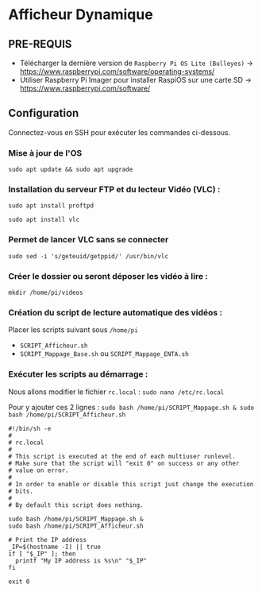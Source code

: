 # Afficheur Dynamique

## PRE-REQUIS
- Télécharger la dernière version de `Raspberry Pi OS Lite (Bulleyes)` -> https://www.raspberrypi.com/software/operating-systems/
- Utiliser Raspberry Pi Imager pour installer RaspiOS sur une carte SD -> https://www.raspberrypi.com/software/

## Configuration
Connectez-vous en SSH pour exécuter les commandes ci-dessous.
### Mise à jour de l'OS
```
sudo apt update && sudo apt upgrade
```

### Installation du serveur FTP et du lecteur Vidéo (VLC)  :
```
sudo apt install proftpd
```
```
sudo apt install vlc
```

### Permet de lancer VLC sans se connecter
```
sudo sed -i 's/geteuid/getppid/' /usr/bin/vlc
```

### Créer le dossier ou seront déposer les vidéo à lire :
```
mkdir /home/pi/videos
```

### Création du script de lecture automatique des vidéos :
Placer les scripts suivant sous `/home/pi`
- `SCRIPT_Afficheur.sh`
- `SCRIPT_Mappage_Base.sh` ou `SCRIPT_Mappage_ENTA.sh`

### Exécuter les scripts au démarrage :
Nous allons modifier le fichier `rc.local` :
```sudo nano /etc/rc.local``` 

Pour y ajouter ces 2 lignes :
`sudo bash /home/pi/SCRIPT_Mappage.sh &
sudo bash /home/pi/SCRIPT_Afficheur.sh`
```
#!/bin/sh -e
#
# rc.local
#
# This script is executed at the end of each multiuser runlevel.
# Make sure that the script will "exit 0" on success or any other
# value on error.
#
# In order to enable or disable this script just change the execution
# bits.
#
# By default this script does nothing.

sudo bash /home/pi/SCRIPT_Mappage.sh &
sudo bash /home/pi/SCRIPT_Afficheur.sh

# Print the IP address
_IP=$(hostname -I) || true
if [ "$_IP" ]; then
  printf "My IP address is %s\n" "$_IP"
fi

exit 0
```
